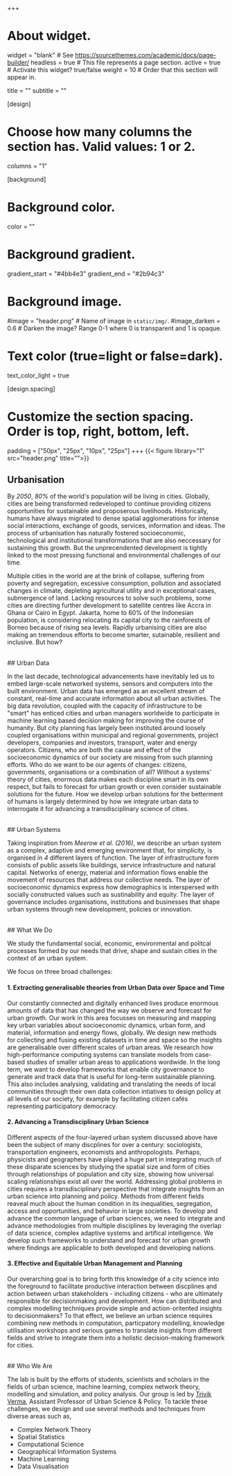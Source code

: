 +++
# About widget.
widget = "blank"  # See https://sourcethemes.com/academic/docs/page-builder/
headless = true  # This file represents a page section.
active = true  # Activate this widget? true/false
weight = 10  # Order that this section will appear in.

title = ""
subtitle = ""

[design]
  # Choose how many columns the section has. Valid values: 1 or 2.
  columns = "1"

[background]
  # Background color.
  color = ""

  # Background gradient.
  gradient_start = "#4bb4e3"
  gradient_end = "#2b94c3"

  # Background image.
  #image = "header.png"  # Name of image in `static/img/`.
  #image_darken = 0.6  # Darken the image? Range 0-1 where 0 is transparent and 1 is opaque.

  # Text color (true=light or false=dark).
  text_color_light = true

[design.spacing]
  # Customize the section spacing. Order is top, right, bottom, left.
  padding = ["50px", "25px", "10px", "25px"]
+++
{{< figure library="1" src="header.png" title="">}}

## Urbanisation

By _2050_, _80%_ of the world's population will be living in cities. Globally, cities are being transformed redeveloped to continue providing citizens opportunities for sustainable and proposerous livelihoods. Historically, humans have always migrated to dense spatial agglomerations for intense social interactions, exchange of goods, services, information and ideas. The process of urbanisation has naturally fostered socioeconomic, technological and institutional transformations that are also neccessary for sustaining this growth. But the unprecendented development is tightly linked to the most pressing functional and environmental challenges of our time.

Multiple cities in the world are at the brink of collapse, suffering from poverty and segregation, excessive consumption, pollution and associated changes in climate, depleting agricultural utility and in exceptional cases, submergence of land. Lacking resources to solve such problems, some cities are directing further development to satellite centres like Accra in Ghana or Cairo in Egypt. Jakarta, home to $60\%$ of the Indonesian population, is considering relocating its capital city to the rainforests of Borneo because of rising sea levels. Rapidly urbanising cities are also making an tremendous efforts to become smarter, sutainable, resilient and inclusive. But how?

<br />
## Urban Data

In the last decade, technological advancements have inevitably led us to embed large-scale networked systems, sensors and computers into the built environment. Urban data has emerged as an excellent stream of constant, real-time and accurate information about all urban activities. The big data revolution, coupled with the capacity of infrastructure to be "smart" has enticed cities and urban managers worldwide to participate in machine learning based decision making for improving the course of humanity. But city planning has largely been instituted around loosely coupled organisations within municipal and regional governments, project developers, companies and investors, transport, water and energy operators. Citizens, who are both the cause and effect of the socioeconomic dynamics of our society are missing from such planning efforts. Who do we want to be our agents of changes: citizens, governments, organisations or a combination of all? Without a systems' theory of cities, enormous data makes each discipline smart in its own respect, but fails to forecast for urban growth or even consider sustainable solutions for the future. How we develop urban solutions for the betterment of humans is largely determined by how we integrate urban data to interrogate it for advancing a transdisciplinary science of cities.

<br />
## Urban Systems

Taking inspiration from _Meerow et al. (2016)_, we describe an urban system as a complex, adaptive and emerging environment that, for simplicity, is organised in _4_ different layers of function. The layer of infrastructure form consists of public assets like buildings, service infrastructure and natural capital. Networks of energy, material and information flows enable the movement of resources that address our collective needs. The layer of socioeconomic dynamics express how demographics is interspersed with socially constructed values such as sustinability and equity. The layer of governance includes organisations, institutions and businesses that shape urban systems through new development, policies or innovation.

<br />
## What We Do

We study the fundamental social, economic, environmental and politcal processes formed by our needs that drive, shape and sustain cities in the context of an urban system.

We focus on three broad challenges:

#### **1. Extracting generalisable theories from Urban Data over Space and Time**
Our constantly connected and digitally enhanced lives produce enormous amounts of data that has changed the way we observe and forecast for urban growth. Our work in this area focusses on measuring and mapping key urban variables about socioeconomic dynamics, urban form, and material, information and energy flows, globally. We design new methods for collecting and fusing existing datasets in time and space so the insights are generalisable over different scales of urban areas. We research how high-performance computing systems can translate models from case-based studies of smaller urban areas to applications wordwide. In the long term, we want to develop frameworks that enable city governance to generate and track data that is useful for long-term sustainable planning. This also includes analysing, validating and translating the needs of local communities through their own data collection intiatives to design policy at all levels of our society, for example by facilitating citizen cafés representing participatory democracy.

#### **2. Advancing a Transdisciplinary Urban Science**
Different aspects of the four-layered urban system discussed above have been the subject of many discplines for over a century: sociologists, transportation engineers, economists and anthropologists. Perhaps, physicists and geographers have played a huge part in integrating much of these disparate sciences by studying the spatial size and form of cities through relationships of population and city size, showing how universal scaling relationships exist all over the world. Addressing global problems in cities requires a transdisciplinary perspective that integrate insights from an urban science into planning and policy. Methods from different fields reaveal much about the human condition in its inequalities, segregation, access and opportunities, and behavior in large societies. To develop and advance the common language of urban sciences, we need to integrate and advance methodologies from multiple disciplines by leveraging the overlap of data science, complex adaptive systems and artifical intelligence. We develop such frameworks to understand and forecast for urban growth where findings are applicable to both developed and developing nations.

#### 3. **Effective and Equitable Urban Management and Planning**
Our overarching goal is to bring forth this knowledge of a city science into the foreground to facilitate productive interaction between discplines and action between urban stakeholders - including citizens - who are ultimately responsible for decisionmaking and development. How can distributed and complex modelling techniques provide simple and action-oritented insights to decisionmakers? To that effect, we believe an urban science requires combining new methods in computation, particpatory modelling, knowledge utilisation workshops and serious games to translate insights from different fields and strive to integrate them into a holistic decision-making framework for cities.

<br />
## Who We Are

The lab is built by the efforts of students, scientists and scholars in the fields of urban science, machine learning, complex network theory, modelling and simulation, and policy analysis. Our group is led by [Trivik Verma](/authors/trivikverma), Assistant Professor of Urban Science & Policy. To tackle these challenges, we design and use several methods and techniques from diverse areas such as,

* Complex Network Theory
* Spatial Statistics
* Computational Science
* Geographical Information Systems
* Machine Learning
* Data Visualisation
